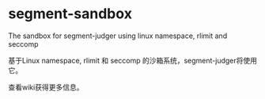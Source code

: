 # segment-sandbox
The sandbox for segment-judger using linux namespace, rlimit and seccomp

基于Linux namespace, rlimit 和 seccomp 的沙箱系统，segment-judger将使用它。

查看wiki获得更多信息。
